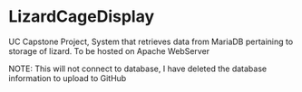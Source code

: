 # LizardCageDisplay
UC Capstone Project, System that retrieves data from MariaDB pertaining to storage of lizard.
To be hosted on Apache WebServer

NOTE: This will not connect to database, I have deleted the database information to upload to GitHub
